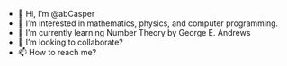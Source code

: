 - 👋 Hi, I’m @abCasper
- 👀 I’m interested in mathematics, physics, and computer programming.
- 🌱 I’m currently learning Number Theory by George E. Andrews
- 💞️ I’m looking to collaborate?
- 📫 How to reach me?

<!---
abCasper/abCasper is a ✨ special ✨ repository because its `README.md` (this file) appears on your GitHub profile.
You can click the Preview link to take a look at your changes.
--->
